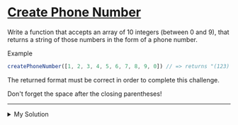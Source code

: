 # [Create Phone Number](https://www.codewars.com/kata/525f50e3b73515a6db000b83)

Write a function that accepts an array of 10 integers (between 0 and 9), that returns a string of those numbers in the
form of a phone number.

Example

```js
createPhoneNumber([1, 2, 3, 4, 5, 6, 7, 8, 9, 0]) // => returns "(123) 456-7890"
```

The returned format must be correct in order to complete this challenge.

Don't forget the space after the closing parentheses!

---

<details><summary>My Solution</summary>

```js
function createPhoneNumber(numbers) {
  return numbers.reduce((partialPhoneNumber, currentDigit) => {
    // Replace the next 'x' in the partial phone number template with the current digit
    return partialPhoneNumber.replace('x', currentDigit)
  }, '(xxx) xxx-xxxx')
}
```

</details>
